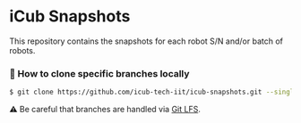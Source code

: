 iCub Snapshots
==============

This repository contains the snapshots for each robot S/N and/or batch of robots.

### 🔽 How to clone specific branches locally
```sh
$ git clone https://github.com/icub-tech-iit/icub-snapshots.git --single-branch --branch <branch-name>
```

⚠ Be careful that branches are handled via [Git LFS](https://help.github.com/en/articles/installing-git-large-file-storage).
